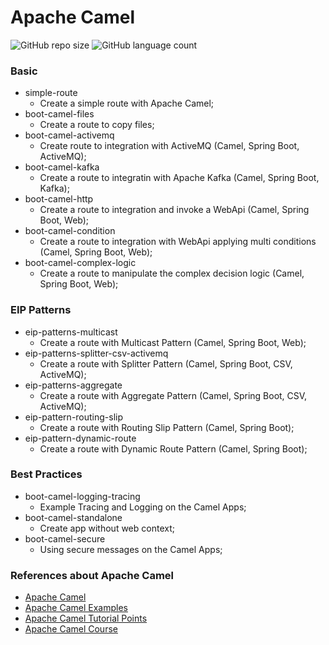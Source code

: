 # Apache Camel

![GitHub repo size](https://img.shields.io/github/repo-size/cvinicius987/apache-camel-series?style=for-the-badge)
![GitHub language count](https://img.shields.io/github/languages/count/cvinicius987/apache-camel-series?style=for-the-badge)

### **Basic**
  - simple-route
    - Create a simple route with Apache Camel;
  - boot-camel-files
    - Create a route to copy files;
  - boot-camel-activemq 
    - Create route to integration with ActiveMQ (Camel, Spring Boot, ActiveMQ);
  - boot-camel-kafka
    - Create a route to integratin with Apache Kafka (Camel, Spring Boot, Kafka);
  - boot-camel-http
    - Create a route to integration and invoke a WebApi (Camel, Spring Boot, Web);
  - boot-camel-condition
    - Create a route to integration with WebApi applying multi conditions (Camel, Spring Boot, Web);
  - boot-camel-complex-logic
    - Create a route to manipulate the complex decision logic (Camel, Spring Boot, Web);

### **EIP Patterns**
  - eip-patterns-multicast
    - Create a route with Multicast Pattern (Camel, Spring Boot, Web);
  - eip-patterns-splitter-csv-activemq
    - Create a route with Splitter Pattern (Camel, Spring Boot, CSV, ActiveMQ);
  - eip-patterns-aggregate
    - Create a route with Aggregate Pattern (Camel, Spring Boot, CSV, ActiveMQ);
  - eip-pattern-routing-slip
    - Create a route with Routing Slip Pattern (Camel, Spring Boot);
  - eip-pattern-dynamic-route
    - Create a route with Dynamic Route Pattern (Camel, Spring Boot);

### **Best Practices**
  - boot-camel-logging-tracing
    - Example Tracing and Logging on the Camel Apps;
  - boot-camel-standalone
    - Create app without web context;
  - boot-camel-secure
    - Using secure messages on the Camel Apps; 

### References about Apache Camel

- [Apache Camel](https://camel.apache.org/docs/)
- [Apache Camel Examples](https://github.com/apache/camel-examples)
- [Apache Camel Tutorial Points](https://www.tutorialspoint.com/apache_camel/index.htm)
- [Apache Camel Course](https://www.udemy.com/course/apache-camel-framework-with-spring-boot/)

